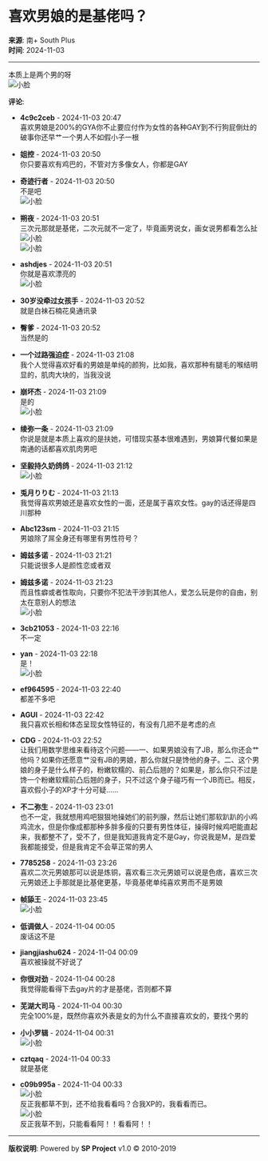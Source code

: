 # 喜欢男娘的是基佬吗？

**来源**: 南+ South Plus  
**时间**: 2024-11-03

---

本质上是两个男的呀  
![小脸](images/post/smile/smallface/face040.jpg)  

**评论**:  

- **4c9c2ceb** - 2024-11-03 20:47  
  喜欢男娘是200%的GYA你不止要应付作为女性的各种GAY到不行狗屁倒灶的破事你还早艹一个男人不如假小子一根  

- **姐控** - 2024-11-03 20:50  
  你只要喜欢有鸡巴的，不管对方多像女人，你都是GAY  

- **奇迹行者** - 2024-11-03 20:50  
  不是吧  
  ![小脸](images/post/smile/smallface/face056.jpg)  

- **朔夜** - 2024-11-03 20:51  
  三次元那就是基佬，二次元就不一定了，毕竟画男说女，画女说男都看怎么扯  
  ![小脸](images/post/smile/smallface/face070.gif)  
  ![小脸](images/post/smile/smallface/face084.jpg)  

- **ashdjes** - 2024-11-03 20:51  
  你就是喜欢漂亮的  
  ![小脸](images/post/smile/smallface/face113.jpg)  

- **30岁没牵过女孩手** - 2024-11-03 20:52  
  就是白袜石楠花臭通讯录  

- **臀爹** - 2024-11-03 20:52  
  当然是的  

- **一个过路强迫症** - 2024-11-03 21:08  
  我个人觉得喜欢好看的男娘是单纯的颜狗，比如我，喜欢那种有腿毛的喉结明显的，肌肉大块的，当我没说  

- **崩坏杰** - 2024-11-03 21:09  
  是的  
  ![小脸](images/post/smile/smallface/face077.gif)  

- **绫弥一条** - 2024-11-03 21:09  
  你说是就是本质上喜欢的是扶她，可惜现实基本很难遇到，男娘算代餐如果是南通的话都喜欢肌肉男吧  

- **坚毅持久奶鸽鸽** - 2024-11-03 21:12  
  ![小脸](images/post/smile/smallface/face043.jpg)  

- **兎月りりむ** - 2024-11-03 21:13  
  我觉得喜欢男娘还是喜欢女性的一面，还是属于喜欢女性。gay的话还得是四川那种  

- **Abc123sm** - 2024-11-03 21:15  
  男娘除了屌全身还有哪里有男性符号？  

- **姆兹多诺** - 2024-11-03 21:21  
  只能说很多人是颜性恋或者双  

- **姆兹多诺** - 2024-11-03 21:23  
  而且性癖或者性取向，只要你不犯法干涉到其他人，爱怎么玩是你的自由，别太在意别人的想法  
  ![小脸](images/post/smile/smallface/face077.gif)  

- **3cb21053** - 2024-11-03 22:16  
  不一定  

- **yan** - 2024-11-03 22:18  
  是！  
  ![小脸](images/post/smile/smallface/face084.jpg)  

- **ef964595** - 2024-11-03 22:40  
  都差不多吧  

- **AGUI** - 2024-11-03 22:42  
  我只喜欢长相和体态呈现女性特征的，有没有几把不是考虑的点  

- **CDG** - 2024-11-03 22:52  
  让我们用数学思维来看待这个问题——一、如果男娘没有了JB，那么你还会艹他吗？如果你还愿意艹没有JB的男娘，那么你就只是馋他的身子。二、这个男娘的身子是什么样子的，粉嫩软糯的、前凸后翘的？如果是，那么你只不过是馋一个粉嫩软糯前凸后翘的身子，只不过这个身子碰巧有一个JB而已。相反，喜欢假小子的XP才十分可疑……  

- **不二弥生** - 2024-11-03 23:01  
  也不一定，我就想用鸡吧狠狠地操她们的前列腺，然后让她们那软趴趴的小鸡鸡流水，但是你像成都那种多胖多瘦的只要有男性体征，操得时候鸡吧能直起来，我都整不了，受不了，但是我知道我肯定不是Gay，你说我是M，是四爱我都能接受，但是我肯定不会草正常的男人  

- **7785258** - 2024-11-03 23:26  
  喜欢二次元男娘那可以说是炼铜，喜欢看三次元男娘可以说是色痞，喜欢三次元男娘还上手那就是比基佬更基，毕竟基佬单纯喜欢男而不是男娘  

- **帧舔王** - 2024-11-03 23:45  
  ![小脸](images/post/smile/smallface/face002.jpg)  

- **低调做人** - 2024-11-04 00:05  
  废话这不是  

- **jiangjiashu624** - 2024-11-04 00:09  
  喜欢被操就不好说了  

- **你很对劲** - 2024-11-04 00:28  
  我觉得能看得下去gay片的才是基佬，否则都不算  

- **芜湖大司马** - 2024-11-04 00:30  
  完全100%是，既然你喜欢外表是女的为什么不直接喜欢女的，要找个男的  

- **小小罗辑** - 2024-11-04 00:31  
  ![小脸](images/post/smile/smallface/face059.jpg)  

- **cztqaq** - 2024-11-04 00:33  
  就是基佬  

- **c09b995a** - 2024-11-04 00:33  
  ![小脸](images/post/smile/smallface/face070.gif)  
  反正我都草不到，还不给我看看吗？合我XP的，我看看而已。  
  ![小脸](images/post/smile/smallface/face093.jpg)  
  反正我草不到，只能看看阿！！看看阿！！  

--- 

**版权说明**: Powered by **SP Project** v1.0 © 2010-2019
<!-- tcd_original_link https://www.spring-plus.net/simple/index.php?t2358030.html -->

